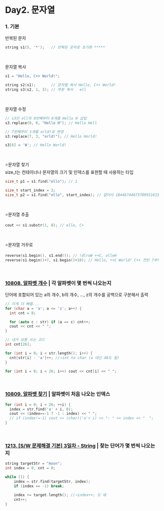 # Day2. 문자열  

### 1. 기본

반복된 문자
```cpp
string s1(5, '*');   // 반복된 문자로 초기화 *****
```

<br>

문자열 복사
```cpp
s1 = "Hello, C++ World!";

string s2(s1);       // 문자열 복사 Hello, C++ World!
string s3(s2, 1, 3); // 부분 복사   ell
```

<br>

문자열 수정
```cpp
// s3인 ell의 0번째부터 0개를 Hello H 삽입 
s3.replace(0, 0, "Hello H"); // Hello Hell   

// 7번째부터 3개를 orld!로 변경
s3.replace(7, 3, "orld!"); // Hello Horld! 

s3[6] = 'W'; // Hello World!
```

<br>

⭐문자열 찾기   
size_t는 컨테이너나 문자열의 크기 및 인덱스를 표현할 때 사용하는 타입
```cpp
size_t p1 = s1.find("ello"); // 1

size_t start_index = 2;
size_t p2 = s1.find("ello", start_index); // 없어서 18446744073709551615
```

<br>

⭐문자열 추출
```cpp
cout << s1.substr(1, 8); // ello, C+
```

<br>

⭐문자열 거꾸로
```cpp
reverse(s1.begin(), s1.end()); // !dlroW ++C, olleH
reverse(s1.begin()+7, s1.begin()+10); // Hello, ++C World! C++ 전인 7부터 3개만
```

<br>

### [10808. 알파벳 개수](https://www.acmicpc.net/problem/10808) | 각 알파벳이 몇 번씩 나오는지
단어에 포함되어 있는 a의 개수, b의 개수, …, z의 개수를 공백으로 구분해서 출력
```cpp
// 이게 더 빠름...  
for (char a = 'a'; a <= 'z'; a++) {
  int cnt = 0;

  for (auto c : str) if (a == c) cnt++;
  cout << cnt << " ";
}
```
```cpp
// 내가 보통 쓰는 코드
int cnt[26];

for (int i = 0; i < str.length(); i++) {
  cnt[str[i] - 'a']++; //⭐int to char (a 대신 48도 됨)
}

for (int i = 0; i < 26; i++) cout << cnt[i] << " ";
```

<br>

### [10809. 알파벳 찾기](https://www.acmicpc.net/problem/10809) | 알파벳이 처음 나오는 인덱스
```cpp
for (int i = 0; i < 26; ++i) {
  index = str.find('a' + i, 0);
  cout << (index==-1 ? -1 : index) << " ";
  // if (index!=-1) cout << (char)('a'+ i) << ": " << index << "  ";
}
```

<br>

### [1213. [S/W 문제해결 기본] 3일차 - String](https://swexpertacademy.com/main/code/problem/problemDetail.do?contestProbId=AV14P0c6AAUCFAYi) | 찾는 단어가 몇 번씩 나오는지
```cpp
string targetStr = "moon";
int index = 0, cnt = 0;

while (1) {
    index = str.find(targetStr, index);
    if (index == -1) break;

    index += target.length(); //⭐index++; 도 돼
    cnt++; 
}
```

<br>

### 
```cpp

```